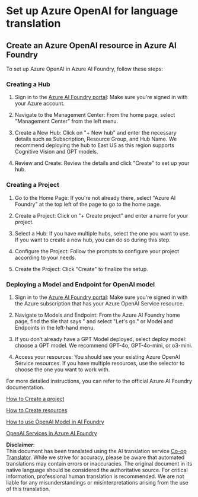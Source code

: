 <!--
CO_OP_TRANSLATOR_METADATA:
{
  "original_hash": "10d8cb07ad0d2ee6705439d4e382ecc9",
  "translation_date": "2025-05-06T18:14:35+00:00",
  "source_file": "getting_started/set-up-resources/set-up-azure-openai.md",
  "language_code": "en"
}
-->
# Set up Azure OpenAI for language translation

## Create an Azure OpenAI resource in Azure AI Foundry

To set up Azure OpenAI in Azure AI Foundry, follow these steps:

### Creating a Hub

1. Sign in to the [Azure AI Foundry portal](https://ai.azure.com): Make sure you're signed in with your Azure account.

2. Navigate to the Management Center: From the home page, select "Management Center" from the left menu.

3. Create a New Hub: Click on "+ New hub" and enter the necessary details such as Subscription, Resource Group, and Hub Name. We recommend deploying the hub to East US as this region supports Cognitive Vision and GPT models.

4. Review and Create: Review the details and click "Create" to set up your hub.

### Creating a Project

1. Go to the Home Page: If you're not already there, select "Azure AI Foundry" at the top left of the page to go to the home page.

2. Create a Project: Click on "+ Create project" and enter a name for your project.

3. Select a Hub: If you have multiple hubs, select the one you want to use. If you want to create a new hub, you can do so during this step.

4. Configure the Project: Follow the prompts to configure your project according to your needs.

5. Create the Project: Click "Create" to finalize the setup.

### Deploying a Model and Endpoint for OpenAI model

1. Sign in to the [Azure AI Foundry portal](https://ai.azure.com): Make sure you're signed in with the Azure subscription that has your Azure OpenAI Service resource.

2. Navigate to Models and Endpoint: From the Azure AI Foundry home page, find the tile that says " and select "Let's go." or Model and Endpoints in the left-hand menu.

3. If you don’t already have a GPT Model deployed, select deploy model: choose a GPT model. We recommend GPT-4o, GPT-4o-mini, or o3-mini.

4. Access your resources: You should see your existing Azure OpenAI Service resources. If you have multiple resources, use the selector to choose the one you want to work with.

For more detailed instructions, you can refer to the official Azure AI Foundry documentation.

[How to Create a project](https://learn.microsoft.com/azure/ai-studio/how-to/create-project)

[How to Create resources](https://learn.microsoft.com/azure/ai-studio/how-to/create-azure-ai-resource)

[How to use OpenAI Model in AI Foundry](https://learn.microsoft.com/azure/ai-studio/ai-services/how-to/connect-azure-openai)

[OpenAI Services in Azure AI Foundry](https://learn.microsoft.com/azure/ai-studio/azure-openai-in-ai-studio)

**Disclaimer**:  
This document has been translated using the AI translation service [Co-op Translator](https://github.com/Azure/co-op-translator). While we strive for accuracy, please be aware that automated translations may contain errors or inaccuracies. The original document in its native language should be considered the authoritative source. For critical information, professional human translation is recommended. We are not liable for any misunderstandings or misinterpretations arising from the use of this translation.